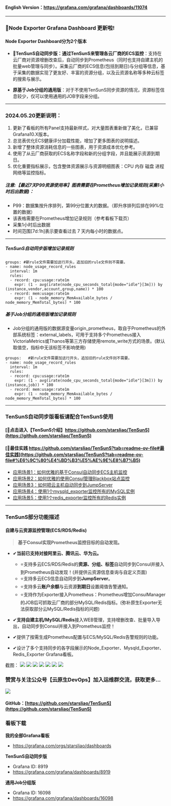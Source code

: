 #### English Version：https://grafana.com/grafana/dashboards/11074

---

### 🎉Node Exporter Grafana Dashboard 更新啦!

#### **Node Exporter Dashboard分为2个版本**

- **🌟TenSunS自动同步版：通过TenSunS来管理各云厂商的ECS监控**：支持在云厂商对资源增删改查后，自动同步到Prometheus（同时也支持自建主机的批量web管理与同步）。采集云厂商的ECS信息(包括到期日)与分组等信息，基于采集的数据实现了更友好、丰富的资源分组，以及云资源名称等多种云标签的搜索与展示。

- **原基于Job分组的通用版**：对于不使用TenSunS同步资源的情况，资源标签信息较少，仅可以使用通用的JOB字段来分组。

---

### 2024.05.20更新说明：
1. 更新了看板的所有Panel支持最新样式，对大量图表重新做了美化，已兼容Grafana10.X版本。
2. 总览表优化ECS健康评分加载性能，增加了更多图表的说明描述。
3. 新增了整体资源消耗信息的一些图表，用于资源成本优化参考。
4. 使用了从云厂商获取的ECS名称字段和新的分组字段，并且能展示资源到期日。
5. 优化重要指标展示，包含整体资源展示与资源明细图表：CPU 内存 磁盘 进程 网络等监控指标。

##### 注意:【最近7天P99资源使用率】图表需要在Prometheus增加记录规则(采集1小时后出数据)：

- P99：数据集按升序排列，第99分位置大的数据。（即升序排列后排在99%位置的数据）
- 该表格需要在Prometheus增加记录规则（参考看板下载页）
- 采集1小时后出数据
- 时间范围[7d:1h]表示要查看过去 7 天内每小时的数据点。

---

##### TenSunS自动同步版增加记录规则

```
groups: #新rule文件需要加这行开头，追加旧的rule文件则不需要。
- name: node_usage_record_rules
  interval: 1m
  rules:
  - record: cpu:usage:rate1m
    expr: (1 - avg(irate(node_cpu_seconds_total{mode="idle"}[3m])) by (instance,vendor,account,group,name)) * 100
  - record: mem:usage:rate1m
    expr: (1 - node_memory_MemAvailable_bytes / node_memory_MemTotal_bytes) * 100
```

##### 基于Job分组的通用版增加记录规则
- Job分组的通用版的数据源变量origin_prometheus，取自于Prometheus的外部系统标签：external_labels，可用于支持多个Prometheus接入VictoriaMetrics或Thanos等第三方存储使用remote_write方式的场景。(默认取值空，指标中无该标签不影响使用)
```
groups:   #新rule文件需要加这行开头，追加旧的rule文件则不需要。
- name: node_usage_record_rules
  interval: 1m
  rules:
  - record: cpu:usage:rate1m
    expr: (1 - avg(irate(node_cpu_seconds_total{mode="idle"}[3m])) by (instance,job)) * 100
  - record: mem:usage:rate1m
    expr: (1 - node_memory_MemAvailable_bytes / node_memory_MemTotal_bytes) * 100
```
---

### TenSunS自动同步版看板请配合TenSunS使用
#### [📌点击进入【TenSunS介绍】https://github.com/starsliao/TenSunS](https://github.com/starsliao/TenSunS)
#### [🥇最佳实践 https://github.com/starsliao/TenSunS?tab=readme-ov-file#最佳实践](https://github.com/starsliao/TenSunS?tab=readme-ov-file#%E6%9C%80%E4%BD%B3%E5%AE%9E%E8%B7%B5)
- [应用场景1：如何优雅的基于Consul自动同步ECS主机监控](https://github.com/starsliao/ConsulManager/blob/main/docs/ECS%E4%B8%BB%E6%9C%BA%E7%9B%91%E6%8E%A7.md)
- [应用场景2：如何优雅的使用Consul管理Blackbox站点监控](https://github.com/starsliao/ConsulManager/blob/main/docs/blackbox%E7%AB%99%E7%82%B9%E7%9B%91%E6%8E%A7.md)
- [应用场景3：如何把云主机自动同步到JumpServer](https://github.com/starsliao/ConsulManager/blob/main/docs/%E5%A6%82%E4%BD%95%E6%8A%8A%E4%B8%BB%E6%9C%BA%E8%87%AA%E5%8A%A8%E5%90%8C%E6%AD%A5%E5%88%B0JumpServer.md)
- [应用场景4：使用1个mysqld_exporter监控所有的MySQL实例](https://github.com/starsliao/ConsulManager/blob/main/docs/%E5%A6%82%E4%BD%95%E4%BC%98%E9%9B%85%E7%9A%84%E4%BD%BF%E7%94%A8%E4%B8%80%E4%B8%AAmysqld_exporter%E7%9B%91%E6%8E%A7%E6%89%80%E6%9C%89%E7%9A%84MySQL%E5%AE%9E%E4%BE%8B.md)
- [应用场景5：使用1个redis_exporter监控所有的Redis实例](https://github.com/starsliao/ConsulManager/blob/main/docs/%E4%BD%BF%E7%94%A8%E4%B8%80%E4%B8%AAredis_exporter%E7%9B%91%E6%8E%A7%E6%89%80%E6%9C%89%E7%9A%84Redis%E5%AE%9E%E4%BE%8B.md)

---

### TenSunS部分功能描述
#### 自建与云资源监控管理(ECS/RDS/Redis)
>**基于Consul实现Prometheus监控目标的自动发现。**

- ✔**当前已支持对接阿里云、腾讯云、华为云。**

  - ⭐支持多云ECS/RDS/Redis的**资源、分组、标签**自动同步到Consul并接入到Prometheus自动发现！(并提供云资源信息查询与自定义页面)
  - ⭐支持多云ECS信息自动同步到**JumpServer**。
  - ⭐支持多云**账户余额**与云资源**到期日**设置阈值告警通知。
  - ⭐支持作为Exporter接入Prometheus：Prometheus增加ConsulManager的JOB后可抓取云厂商的部分MySQL/Redis指标。(弥补原生Exporter无法获取部分云MySQL/Redis指标的问题)
- ✔**支持自建主机/MySQL/Redis**接入WEB管理，支持增删改查、批量导入导出，自动同步到Consul并接入到Prometheus监控！
- ✔提供了按需生成Prometheus配置与ECS/MySQL/Redis告警规则的功能。
- ✔设计了多个支持同步的各字段展示的Node_Exporter、Mysqld_Exporter、Redis_Exporter Grafana看板。

截图：
![](https://grafana.com/api/dashboards/8919/images/16268/image)
![](https://grafana.com/api/dashboards/8919/images/16269/image)
![](https://grafana.com/api/dashboards/8919/images/16270/image)
![](https://grafana.com/api/dashboards/8919/images/16271/image)
![](https://grafana.com/api/dashboards/8919/images/16272/image)
![](https://grafana.com/api/dashboards/8919/images/16273/image)
![](https://grafana.com/api/dashboards/8919/images/16274/image)

### 赞赏与关注公众号【云原生DevOps】加入运维群交流，获取更多...
![](https://starsl.cn/static/img/thanks.png)
#### GitHub：[https://github.com/starsliao/TenSunS](https://github.com/starsliao/TenSunS)

### 看板下载

**我的全部Grafana看板**
- https://grafana.com/orgs/starsliao/dashboards

**TenSunS自动同步版**
- Grafana ID: 8919
- https://grafana.com/grafana/dashboards/8919

**通用Job分组版**
- Grafana ID: 16098
- https://grafana.com/grafana/dashboards/16098
